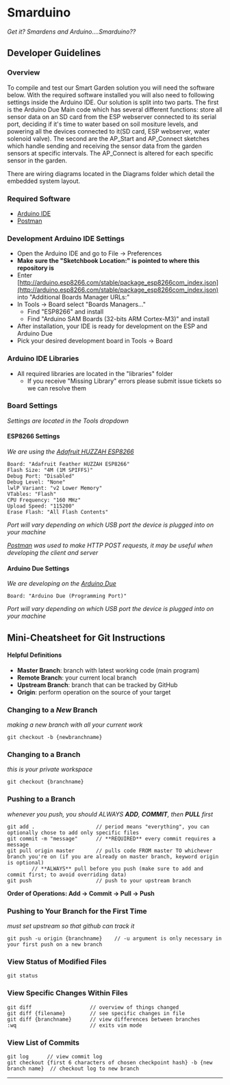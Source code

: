 # **Smarduino**
*Get it? Smardens and Arduino....Smarduino??*

## **Developer Guidelines**
### **Overview**
To compile and test our Smart Garden solution you will need the software below. With the required software installed you will also need to following settings inside the Arduino IDE. Our solution is split into two parts. The first is the Arduino Due Main code which has several different functions: store all sensor data on an SD card from the ESP webserver connected to its serial port, deciding if it's time to water based on soil mositure levels, and powering all the devices connected to it(SD card, ESP webserver, water solenoid valve). The second are the AP_Start and AP_Connect sketches which handle sending and receiving the sensor data from the garden sensors at specific intervals. The AP_Connect is altered for each specific sensor in the garden. 

There are wiring diagrams located in the Diagrams folder which detail the embedded system layout. 

### **Required Software**
* [Arduino IDE](https://www.arduino.cc/en/Main/Software)
* [Postman](https://www.getpostman.com/)

### **Development Arduino IDE Settings**
* Open the Arduino IDE and go to File -> Preferences
* **Make sure the "Sketchbook Location:" is pointed to where this repository is**
* Enter [http://arduino.esp8266.com/stable/package_esp8266com_index.json](http://arduino.esp8266.com/stable/package_esp8266com_index.json) into "Additional Boards Manager URLs:"
* In Tools -> Board select "Boards Managers..."
  * Find "ESP8266" and install
  * Find "Arduino SAM Boards (32-bits ARM Cortex-M3)" and install
* After installation, your IDE is ready for development on the ESP and Arduino Due
* Pick your desired development board in Tools -> Board

### **Arduino IDE Libraries**
* All required libraries are located in the "libraries" folder
  * If you receive "Missing Library" errors please submit issue tickets so we can resolve them

### **Board Settings**

*Settings are located in the Tools dropdown*

#### **ESP8266 Settings**
*We are using the [Adafruit HUZZAH ESP8266](https://www.adafruit.com/product/2471)*

```
Board: "Adafruit Feather HUZZAH ESP8266"
Flash Size: "4M (1M SPIFFS)"
Debug Port: "Disabled"
Debug Level: "None"
lwlP Variant: "v2 Lower Memory"
VTables: "Flash"
CPU Frequency: "160 MHz"
Upload Speed: "115200"
Erase Flash: "All Flash Contents"
```
*Port will vary depending on which USB port the device is plugged into on your machine*

*[Postman](https://www.getpostman.com/) was used to make HTTP POST requests, it may be useful when developing the client and server*
  
#### **Arduino Due Settings**
*We are developing on the [Arduino Due](https://store.arduino.cc/usa/arduino-due)*
```
Board: "Arduino Due (Programming Port)"
```
*Port will vary depending on which USB port the device is plugged into on your machine*


## Mini-Cheatsheet for Git Instructions
#### Helpful Definitions
* **Master Branch**: branch with latest working code (main program)
* **Remote Branch**: your current local branch
* **Upstream Branch**: branch that can be tracked by GitHub
* **Origin**: perform operation on the source of your target

### Changing to a *New* Branch
*making a new branch with all your current work*
```
git checkout -b {newbranchname}
```

### Changing to a Branch
*this is your private workspace*
```
git checkout {branchname}
```

### Pushing to a Branch
*whenever you push, you should ALWAYS **ADD**, **COMMIT**, then **PULL** first*
```
git add .                    // period means "everything", you can optionally chose to add only specific files
git commit -m "message"      // **REQUIRED** every commit requires a message
git pull origin master       // pulls code FROM master TO whichever branch you're on (if you are already on master branch, keyword origin is optional)
        // **ALWAYS** pull before you push (make sure to add and commit first; to avoid overriding data)
git push                     // push to your upstream branch
```
**Order of Operations:   	 Add -> Commit -> Pull -> Push**

### Pushing to Your Branch for the First Time
*must set upstream so that github can track it* 
```
git push -u origin {branchname}    // -u argument is only necessary in your first push on a new branch
```

### View Status of Modified Files
```
git status
```

### View Specific Changes Within Files
```
git diff                   // overview of things changed
git diff {filename}        // see specific changes in file 
git diff {branchname}      // view differences between branches
:wq                        // exits vim mode

```

### View List of Commits
```
git log      // view commit log
git checkout {first 6 characters of chosen checkpoint hash} -b {new branch name}  // checkout log to new branch
```
----
